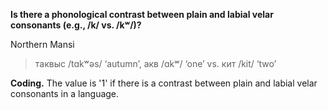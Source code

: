 **Is there a phonological contrast between plain and labial velar consonants (e.g., /k/ vs. /kʷ/)?**

Northern Mansi<br/>
>таквыс /tɑkʷəs/ ‘autumn’, акв /ɑkʷ/ ‘one’ vs. кит /kit/ ‘two’

**Coding.** The value is '1' if there is a contrast between plain and labial velar consonants in a language.
